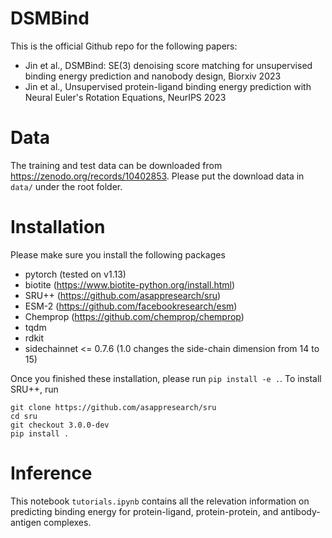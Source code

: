 # DSMBind

This is the official Github repo for the following papers:
* Jin et al., DSMBind: SE(3) denoising score matching for unsupervised binding energy prediction and nanobody design, Biorxiv 2023
* Jin et al., Unsupervised protein-ligand binding energy prediction with Neural Euler's Rotation Equations, NeurIPS 2023

# Data

The training and test data can be downloaded from https://zenodo.org/records/10402853. Please put the download data in `data/` under the root folder.

# Installation

Please make sure you install the following packages
* pytorch (tested on v1.13)
* biotite (https://www.biotite-python.org/install.html)
* SRU++ (https://github.com/asappresearch/sru)
* ESM-2 (https://github.com/facebookresearch/esm)
* Chemprop (https://github.com/chemprop/chemprop)
* tqdm
* rdkit
* sidechainnet <= 0.7.6 (1.0 changes the side-chain dimension from 14 to 15)

Once you finished these installation, please run `pip install -e .`. To install SRU++, run 
```
git clone https://github.com/asappresearch/sru
cd sru
git checkout 3.0.0-dev
pip install .
```

# Inference
This notebook `tutorials.ipynb` contains all the relevation information on predicting binding energy for protein-ligand, protein-protein, and antibody-antigen complexes.
